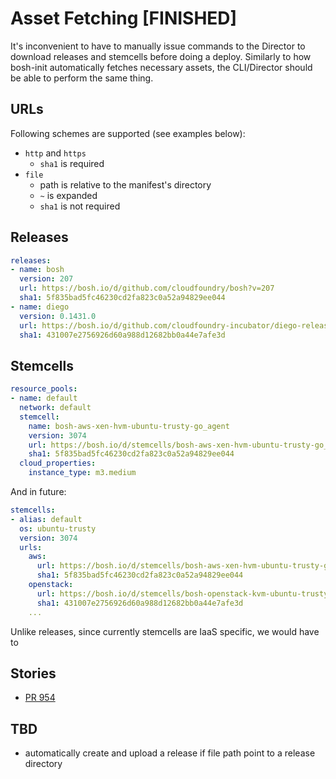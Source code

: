 # Asset Fetching [FINISHED]

It's inconvenient to have to manually issue commands to the Director to download releases and stemcells before doing a deploy. Similarly to how bosh-init automatically fetches necessary assets, the CLI/Director should be able to perform the same thing.

## URLs

Following schemes are supported (see examples below):

- `http` and `https`
  - `sha1` is required
- `file`
  - path is relative to the manifest's directory
  - `~` is expanded
  - `sha1` is not required

## Releases

```yaml
releases:
- name: bosh
  version: 207
  url: https://bosh.io/d/github.com/cloudfoundry/bosh?v=207
  sha1: 5f835bad5fc46230cd2fa823c0a52a94829ee044
- name: diego
  version: 0.1431.0
  url: https://bosh.io/d/github.com/cloudfoundry-incubator/diego-release?v=0.1431.0
  sha1: 431007e2756926d60a988d12682bb0a44e7afe3d
```

## Stemcells

```yaml
resource_pools:
- name: default
  network: default
  stemcell:
    name: bosh-aws-xen-hvm-ubuntu-trusty-go_agent
    version: 3074
    url: https://bosh.io/d/stemcells/bosh-aws-xen-hvm-ubuntu-trusty-go_agent?v=3074
    sha1: 5f835bad5fc46230cd2fa823c0a52a94829ee044
  cloud_properties:
    instance_type: m3.medium
```

And in future:

```yaml
stemcells:
- alias: default
  os: ubuntu-trusty
  version: 3074
  urls:
    aws:
      url: https://bosh.io/d/stemcells/bosh-aws-xen-hvm-ubuntu-trusty-go_agent?v=3074
      sha1: 5f835bad5fc46230cd2fa823c0a52a94829ee044
    openstack:
      url: https://bosh.io/d/stemcells/bosh-openstack-kvm-ubuntu-trusty-go_agent?v=3074
      sha1: 431007e2756926d60a988d12682bb0a44e7afe3d
    ...
```

Unlike releases, since currently stemcells are IaaS specific, we would have to

## Stories

- [PR 954](https://github.com/cloudfoundry/bosh/pull/954)

## TBD

- automatically create and upload a release if file path point to a release directory
